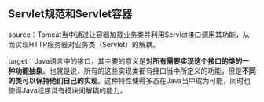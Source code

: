 ## Servlet规范和Servlet容器

source：Tomcat当中通过让容器加载业务类并利用Servlet接口调用其功能，从而实现HTTP服务器对业务类（Servlet）的解耦。

target：Java语言中的接口，其主要的意义是**对所有需要实现这个接口的类的一种功能抽象**。也就是说，所有的这些实现类都有接口当中所定义的功能，但是**不同的类可以保持他们自己的实现**。这种特性使得多态在Java当中成为可能，同时也使得Java程序具有模块间解耦的能力。